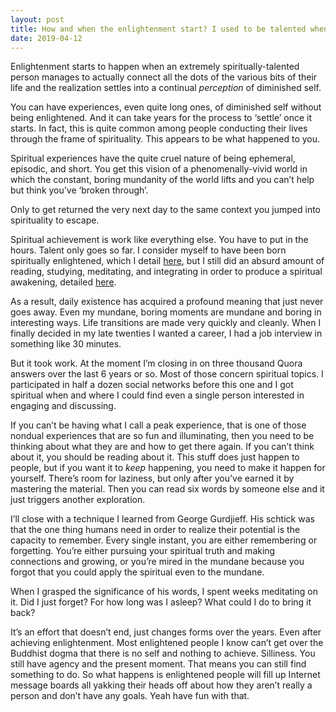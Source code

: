 ```yaml
---
layout: post
title: How and when the enlightenment start? I used to be talented when I was a teen but I lost my talent how do I gain it again?
date: 2019-04-12
---
```


<p>Enlightenment starts to happen when an extremely spiritually-talented person manages to actually connect all the dots of the various bits of their life and the realization settles into a continual <i>perception</i> of diminished self.</p><p>You can have experiences, even quite long ones, of diminished self without being enlightened. And it can take years for the process to ‘settle’ once it starts. In fact, this is quite common among people conducting their lives through the frame of spirituality. This appears to be what happened to you.</p><p>Spiritual experiences have the quite cruel nature of being ephemeral, episodic, and short. You get this vision of a phenomenally-vivid world in which the constant, boring mundanity of the world lifts and you can’t help but think you’ve ‘broken through’.</p><p>Only to get returned the very next day to the same context you jumped into spirituality to escape.</p><p>Spiritual achievement is work like everything else. You have to put in the hours. Talent only goes so far. I consider myself to have been born spiritually enlightened, which I detail <a href="/Is-it-possible-to-be-born-enlightened/answer/Vincent-Guidry-1">here</a>, but I still did an absurd amount of reading, studying, meditating, and integrating in order to produce a spiritual awakening, detailed <a href="https://spiritual-musings.quora.com/How-I-got-into-spirituality">here</a>.</p><p>As a result, daily existence has acquired a profound meaning that just never goes away. Even my mundane, boring moments are mundane and boring in interesting ways. Life transitions are made very quickly and cleanly. When I finally decided in my late twenties I wanted a career, I had a job interview in something like 30 minutes.</p><p>But it took work. At the moment I’m closing in on three thousand Quora answers over the last 6 years or so. Most of those concern spiritual topics. I participated in half a dozen social networks before this one and I got spiritual when and where I could find even a single person interested in engaging and discussing.</p><p>If you can’t be having what I call a peak experience, that is one of those nondual experiences that are so fun and illuminating, then you need to be thinking about what they are and how to get there again. If you can’t think about it, you should be reading about it. This stuff does just happen to people, but if you want it to <i>keep</i> happening, you need to make it happen for yourself. There’s room for laziness, but only after you’ve earned it by mastering the material. Then you can read six words by someone else and it just triggers another exploration.</p><p>I’ll close with a technique I learned from George Gurdjieff. His schtick was that the one thing humans need in order to realize their potential is the capacity to remember. Every single instant, you are either remembering or forgetting. You’re either pursuing your spiritual truth and making connections and growing, or you’re mired in the mundane because you forgot that you could apply the spiritual even to the mundane.</p><p>When I grasped the significance of his words, I spent weeks meditating on it. Did I just forget? For how long was I asleep? What could I do to bring it back?</p><p>It’s an effort that doesn’t end, just changes forms over the years. Even after achieving enlightenment. Most enlightened people I know can’t get over the Buddhist dogma that there is no self and nothing to achieve. Silliness. You still have agency and the present moment. That means you can still find something to do. So what happens is enlightened people will fill up Internet message boards all yakking their heads off about how they aren’t really a person and don’t have any goals. Yeah have fun with that.</p>
